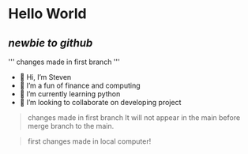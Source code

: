 # Hello World
## _newbie to github_

'''
changes made in first branch
'''

- 👋 Hi, I’m Steven
- 👀 I’m a fun of finance and computing
- 🌱 I’m currently learning python
- 💞️ I’m looking to collaborate on developing project

> changes made in first branch
> It will not appear in the main before merge branch to the main.

> first changes made in local computer!


<!---
yanyanzl/yanyanzl is a ✨ special ✨ repository because its `README.md` (this file) appears on your GitHub profile.
You can click the Preview link to take a look at your changes.
--->
